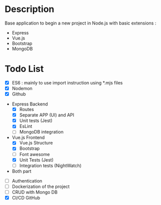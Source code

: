 # Description

Base application to begin a new project in Node.js with basic extensions :
* Express
* Vue.js
* Bootstrap
* MongoDB

# Todo List

* [X] ES6 : mainly to use import instruction using *.mjs files
* [X] Nodemon
* [X] Github
* Express Backend
  * [X] Routes
  * [X] Separate APP (UI) and API
  * [X] Unit tests (Jest)
  * [X] EsLint
  * [ ] MongoDB integration
* Vue.js Frontend
  * [X] Vue.js Structure
  * [X] Bootstrap
  * [ ] Font awesome
  * [X] Unit Tests (Jest)
  * [ ] Integration tests (NightWatch)
* Both part
* [ ] Authentication
* [ ] Dockerization of the project
* [ ] CRUD with Mongo DB
* [X] CI/CD GitHub